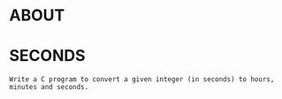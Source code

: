 # ABOUT

# SECONDS

    Write a C program to convert a given integer (in seconds) to hours, minutes and seconds.